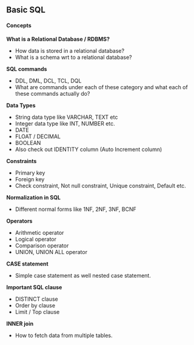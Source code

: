 ## Basic SQL
#### Concepts
**What is a Relational Database / RDBMS?**
- How data is stored in a relational database?
- What is a schema wrt to a relational database?

**SQL commands**
- DDL, DML, DCL, TCL, DQL
- What are commands under each of these category and what each of these commands actually do?

**Data Types**
- String data type like VARCHAR, TEXT etc
- Integer data type like INT, NUMBER etc.
- DATE
- FLOAT / DECIMAL
- BOOLEAN
- Also check out IDENTITY column (Auto Increment column)

**Constraints**
- Primary key
- Foreign key
- Check constraint, Not null constraint, Unique constraint, Default etc.

**Normalization in SQL**
- Different normal forms like 1NF, 2NF, 3NF, BCNF

**Operators**
- Arithmetic operator
- Logical operator
- Comparison operator
- UNION, UNION ALL operator

**CASE statement**
- Simple case statement as well nested case statement.

**Important SQL clause**
- DISTINCT clause
- Order by clause
- Limit / Top clause

**INNER join**
- How to fetch data from multiple tables.